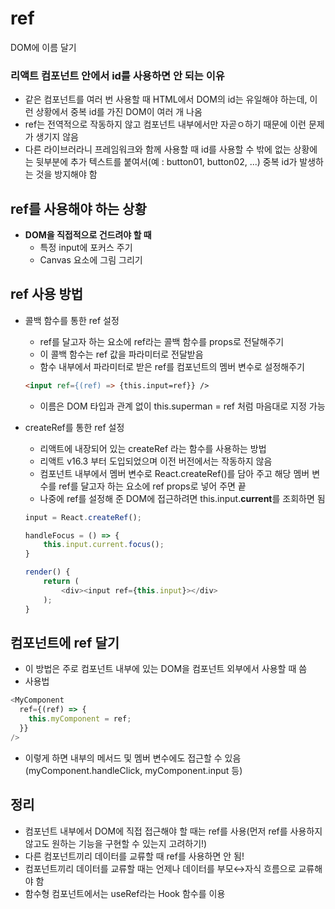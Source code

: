 # ref

DOM에 이름 달기

### 리액트 컴포넌트 안에서 id를 사용하면 안 되는 이유

- 같은 컴포넌트를 여러 번 사용할 때 HTML에서 DOM의 id는 유일해야 하는데, 이런 상황에서 중복 id를 가진 DOM이 여러 개 나옴
- ref는 전역적으로 작동하지 않고 컴포넌트 내부에서만 자곧ㅇ하기 때문에 이런 문제가 생기지 않음
- 다른 라이브러라니 프레임워크와 함께 사용할 때 id를 사용할 수 밖에 없는 상황에는 뒷부분에 추가 텍스트를 붙여서(예 : button01, button02, ...) 중복 id가 발생하는 것을 방지해야 함

## ref를 사용해야 하는 상황

- **DOM을 직접적으로 건드려야 할 때**
  - 특정 input에 포커스 주기
  - Canvas 요소에 그림 그리기

## ref 사용 방법

- 콜백 함수를 통한 ref 설정
  - ref를 달고자 하는 요소에 ref라는 콜백 함수를 props로 전달해주기
  - 이 콜백 함수는 ref 값을 파라미터로 전달받음
  - 함수 내부에서 파라미터로 받은 ref를 컴포넌트의 멤버 변수로 설정해주기
  ```html
  <input ref={(ref) => {this.input=ref}} />
  ```
  - 이름은 DOM 타입과 관계 없이 this.superman = ref 처럼 마음대로 지정 가능
- createRef를 통한 ref 설정

  - 리액트에 내장되어 있는 createRef 라는 함수를 사용하는 방법
  - 리액트 v16.3 부터 도입되었으며 이전 버전에서는 작동하지 않음
  - 컴포넌트 내부에서 멤버 변수로 React.createRef()를 담아 주고 해당 멤버 변수를 ref를 달고자 하는 요소에 ref props로 넣어 주면 끝
  - 나중에 ref를 설정해 준 DOM에 접근하려면 this.input.**current**를 조회하면 됨

  ```javascript
  input = React.createRef();

  handleFocus = () => {
      this.input.current.focus();
  }

  render() {
      return (
          <div><input ref={this.input}></div>
      );
  }
  ```

## 컴포넌트에 ref 달기

- 이 방법은 주로 컴포넌트 내부에 있는 DOM을 컴포넌트 외부에서 사용할 때 씀
- 사용법

```javascript
<MyComponent
  ref={(ref) => {
    this.myComponent = ref;
  }}
/>
```

- 이렇게 하면 내부의 메서드 및 멤버 변수에도 접근할 수 있음(myComponent.handleClick, myComponent.input 등)

## 정리

- 컴포넌트 내부에서 DOM에 직접 접근해야 할 때는 ref를 사용(먼저 ref를 사용하지 않고도 원하는 기능을 구현할 수 있는지 고려하기!)
- 다른 컴포넌트끼리 데이터를 교류할 때 ref를 사용하면 안 됨!
- 컴포넌트끼리 데이터를 교류할 때는 언제나 데이터를 부모↔자식 흐름으로 교류해야 함
- 함수형 컴포넌트에서는 useRef라는 Hook 함수를 이용
